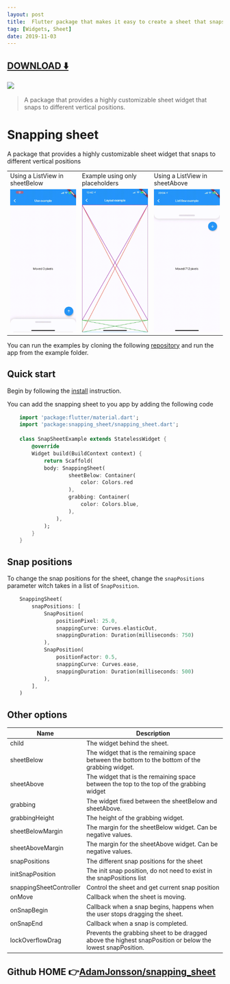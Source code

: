 ```yaml
---
layout: post
title:  Flutter package that makes it easy to create a sheet that snaps to different positions
tag: [Widgets, Sheet]
date: 2019-11-03
---
```


 


## [DOWNLOAD ️⬇️ ](https://codeload.github.com/AdamJonsson/snapping_sheet/zip/master) 


 
![](https://flutterawesome.com/content/images/2019/10/Snapping-sheet.jpg)
 
>
> A package that provides a highly customizable sheet widget that snaps to different vertical positions.
>

 
# Snapping sheet

A package that provides a highly customizable sheet widget that snaps to different vertical positions

<table>
    <tr>
        <td>Using a ListView in <br> sheetBelow</td>
        <td>Example using only <br> placeholders</td>
        <td>Using a ListView in <br> sheetAbove</td>
    <tr>
    <tr>
        <td>
            <img src="https://raw.githubusercontent.com/AdamJonsson/snapping_sheet/master/assets/useExample.gif" width="160"/>
        </td>
        <td>
            <img src="https://raw.githubusercontent.com/AdamJonsson/snapping_sheet/master/assets/layoutExample.gif" width="160"/>
        </td>
        <td>
            <img src="https://raw.githubusercontent.com/AdamJonsson/snapping_sheet/master/assets/topsheetExample.gif" width="160"/>
        </td>
    </tr>
</table>

You can run the examples by cloning the following [repository](https://github.com/AdamJonsson/snapping_sheet) and run the app from the example folder.

## Quick start

Begin by following the [install](https://pub.dev/packages/snapping_sheet#-installing-tab-) instruction.

You can add the snapping sheet to you app by adding the following code
```dart
    import 'package:flutter/material.dart';
    import 'package:snapping_sheet/snapping_sheet.dart';

    class SnapSheetExample extends StatelessWidget {
        @override
        Widget build(BuildContext context) {
            return Scaffold(
            body: SnappingSheet(
                    sheetBelow: Container(
                        color: Colors.red
                    ),
                    grabbing: Container(
                        color: Colors.blue,
                    ),
                ),
            );
        }
    }
```

## Snap positions

To change the snap positions for the sheet, change the `snapPositions` parameter 
witch takes in a list of `SnapPosition`.

```dart
    SnappingSheet(
        snapPositions: [
            SnapPosition(
                positionPixel: 25.0, 
                snappingCurve: Curves.elasticOut, 
                snappingDuration: Duration(milliseconds: 750)
            ),
            SnapPosition(
                positionFactor: 0.5, 
                snappingCurve: Curves.ease, 
                snappingDuration: Duration(milliseconds: 500)
            ),
        ],
    )
```

## Other options

|Name                       |Description                            |
|---------------------------|---------------------------------------|
|child                      |The widget behind the sheet.|
|sheetBelow                 |The widget that is the remaining space between the bottom to the bottom of the grabbing widget.|
|sheetAbove                 |The widget that is the remaining space between the top to the top of the grabbing widget|
|grabbing                   |The widget fixed between the sheetBelow and sheetAbove.|
|grabbingHeight             |The height of the grabbing widget.|
|sheetBelowMargin           |The margin for the sheetBelow widget. Can be negative values.|
|sheetAboveMargin           |The margin for the sheetAbove widget. Can be negative values.|
|snapPositions              |The different snap positions for the sheet|
|initSnapPosition           |The init snap position, do not need to exist in the snapPositions list|
|snappingSheetController     |Control the sheet and get current snap position|
|onMove                     |Callback when the sheet is moving.|
|onSnapBegin                |Callback when a snap begins, happens when the user stops dragging the sheet.|
|onSnapEnd                  |Callback when a snap is completed.|
|lockOverflowDrag           |Prevents the grabbing sheet to be dragged above the highest snapPosition or below the lowest snapPosition.|
## Github HOME 👉[AdamJonsson/snapping_sheet](http://github.com/AdamJonsson/snapping_sheet)